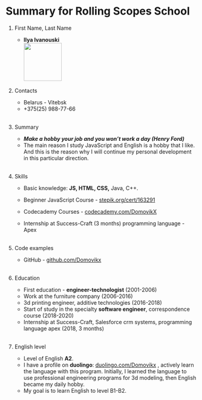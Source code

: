 # Summary for Rolling Scopes School

1. First Name, Last Name
   - **Ilya Ivanouski** <br>
  <a href="https://vk.com/domovikx"><img src="https://pp.userapi.com/c851424/v851424694/a1d8/bx50P48E2tM.jpg" width="100"></a>

2. Contacts
   - Belarus - Vitebsk
   - +375(25) 988-77-66 
   <br><br>

3. Summary
   - ***Make a hobby your job and you won’t work a day (Henry Ford)*** <br>
   - The main reason I study JavaScript and English is a hobby that I like. And this is the reason why I will continue my personal development in this particular direction.
   <br><br>

4. Skills
   - Basic knowledge: **JS, HTML, CSS,** Java, C++.
   - Beginner JavaScript Course -
   <a href="https://stepik.org/cert/163291">stepik.org/cert/163291</a>

   - Codecademy Courses - 
   <a href="https://www.codecademy.com/DomovikX">codecademy.com/DomovikX</a>

   - Internship at Success-Craft (3 months) programming language - Apex
   <br><br>

5. Code examples
   - GitHub - <a href="https://github.com/Domovikx">github.com/Domovikx</a>
   <br><br> 

6. Education
   - First education - **engineer-technologist** (2001-2006)
   - Work at the furniture company (2006-2016)
   - 3d printing engineer, additive technologies (2016-2018)
   - Start of study in the specialty **software engineer**, correspondence course (2018-2020)
   - Internship at Success-Craft, Salesforce crm systems, programming language apex (2018, 3 months) 
<br><br>

7. English level
   - Level of English **A2**. 
   - I have a profile on **duolingo**:
   <a href="https://www.duolingo.com/Domovikx">duolingo.com/Domovikx</a> 
   , actively learn the language with this program. Initially, I learned the language to use professional engineering programs for 3d modeling, then English became my daily hobby.
   - My goal is to learn English to level B1-B2.

